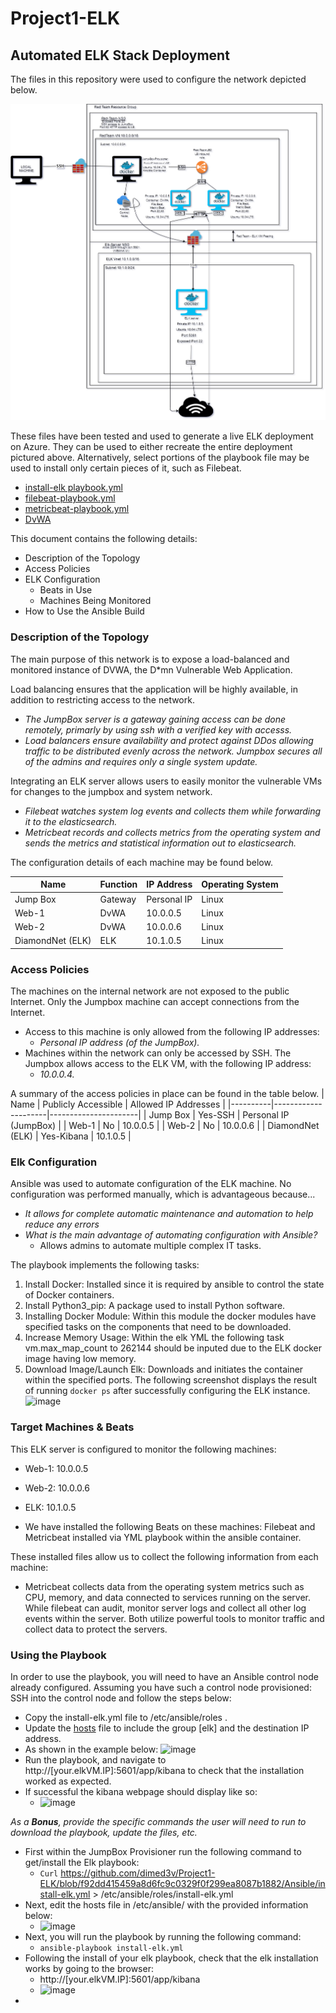 # Project1-ELK
## Automated ELK Stack Deployment
The files in this repository were used to configure the network depicted below.

![image](https://github.com/dimed3v/Project1-ELK/blob/d2926840e1e6ae4073a5c8f828672fe8ee8ce7ac/Diagram/Diagram.png)

These files have been tested and used to generate a live ELK deployment on Azure. They can be used to either recreate the entire deployment pictured above. Alternatively, select portions of the playbook file may be used to install only certain pieces of it, such as Filebeat.
- [install-elk playbook.yml](https://github.com/dimed3v/Project1-ELK/blob/94898de887f03d6f30273f56e9b0fa470efdddc4/Ansible/install-elk.yml) 
- [filebeat-playbook.yml](https://github.com/dimed3v/Project1-ELK/blob/fe7f3fb3ec92c117f82a9e4ae6eff948e7622bd7/Ansible/filebeat-playbook.yml)
- [metricbeat-playbook.yml](https://github.com/dimed3v/Project1-ELK/blob/5d089c2fc5ec01e066b849d060a8a7462575232d/Ansible/metricbeat-playbook.yml) 
- [DvWA](https://github.com/dimed3v/Project1-ELK/blob/b78a1ccdea8a47a5ea48eb324acf0dd1ea3a87d9/Ansible/dvwa.yml)

This document contains the following details:
- Description of the Topology
- Access Policies
- ELK Configuration
  - Beats in Use
  - Machines Being Monitored
- How to Use the Ansible Build

### Description of the Topology
The main purpose of this network is to expose a load-balanced and monitored instance of DVWA, the D*mn Vulnerable Web Application.

Load balancing ensures that the application will be highly available, in addition to restricting access to the network.
- _The JumpBox server is a gateway gaining access can be done remotely, primarly by using ssh with a verified key with accesss._ 
- _Load balancers ensure availability and protect against DDos allowing traffic to be distributed evenly across the network.
Jumpbox secures all of the admins and requires only a single system update._

Integrating an ELK server allows users to easily monitor the vulnerable VMs for changes to the jumpbox and system network.
- _Filebeat watches system log events and collects them while forwarding it to the elasticsearch._
- _Metricbeat records and collects metrics from the operating system and sends the metrics and statistical information out to elasticsearch._

The configuration details of each machine may be found below.

| Name   | Function | IP Address | Operating System |
|----------|----------|------------|------------------|
| Jump Box | Gateway | Personal IP | Linux      |
| Web-1  | DvWA        | 10.0.0.5  | Linux
| Web-2  |    DvWA     | 10.0.0.6   | Linux
| DiamondNet (ELK)  |  ELK  | 10.1.0.5    | Linux




### Access Policies
The machines on the internal network are not exposed to the public Internet. Only the Jumpbox machine can accept connections from the Internet.

- Access to this machine is only allowed from the following IP addresses: 
  - _Personal IP address (of the JumpBox)._
- Machines within the network can only be accessed by SSH. The Jumpbox allows access to the ELK VM, with the following IP address: 
  - _10.0.0.4._

A summary of the access policies in place can be found in the table below.
| Name   | Publicly Accessible | Allowed IP Addresses |
|----------|---------------------|----------------------|
| Jump Box | Yes-SSH       | Personal IP (JumpBox)  |
| Web-1     |     No     |   10.0.0.5   |
|  Web-2   |      No     | 10.0.0.6     |
| DiamondNet (ELK) | Yes-Kibana | 10.1.0.5 |
### Elk Configuration
Ansible was used to automate configuration of the ELK machine. No configuration was performed manually, which is advantageous because...
- _It allows for complete automatic maintenance and automation to help reduce any errors_
- _What is the main advantage of automating configuration with Ansible?_ 
  - Allows admins to automate multiple complex IT tasks.

The playbook implements the following tasks:

1. Install Docker: Installed since it is required by ansible to control the state of Docker containers. 
2. Install Python3_pip: A package used to install Python software.
3. Installing Docker Module: Within this module the docker modules have specified tasks on the components that need to be downloaded.
4. Increase Memory Usage: Within the elk YML the following task vm.max_map_count to 262144 should be inputed due to the ELK docker image having low memory.
5. Download Image/Launch Elk: Downloads and initiates the container within the specified ports.
The following screenshot displays the result of running `docker ps` after successfully configuring the ELK instance.
![image](https://user-images.githubusercontent.com/83889228/131019879-374a7177-a589-4873-af35-72433ace2716.png)

### Target Machines & Beats
This ELK server is configured to monitor the following machines:
- Web-1: 10.0.0.5 
- Web-2: 10.0.0.6
- ELK: 10.1.0.5

- We have installed the following Beats on these machines:
Filebeat and Metricbeat installed via YML playbook within the ansible container.

These installed files allow us to collect the following information from each machine:
- Metricbeat collects data from the operating system metrics such as CPU, memory, and data connected to services running on the server. While filebeat can audit, monitor server logs and collect all other log events within the server. Both utilize powerful tools to monitor traffic and collect data to protect the servers.
### Using the Playbook
In order to use the playbook, you will need to have an Ansible control node already configured. Assuming you have such a control node provisioned: 
SSH into the control node and follow the steps below:
- Copy the install-elk.yml file to /etc/ansible/roles .
- Update the [hosts](https://github.com/dimed3v/Project1-ELK/blob/cfc2e6e0636616a8455f891dce454719c3672753/Ansible/hosts-file.txt) file to include the group [elk] and the destination IP address.
- As shown in the example below:
![image](https://user-images.githubusercontent.com/83889228/131023515-1e988573-36f7-4c9d-bd13-c43d299f3ffb.png)
- Run the playbook, and navigate to http://[your.elkVM.IP]:5601/app/kibana to check that the installation worked as expected.
- If successful the kibana webpage should display like so: 
  - ![image](https://user-images.githubusercontent.com/83889228/131222401-7757c92e-6635-4f5c-9307-18d6ad7861a2.png)


_As a **Bonus**, provide the specific commands the user will need to run to download the playbook, update the files, etc._
- First within the JumpBox Provisioner run the following command to get/install the Elk playbook:
  - `Curl` https://github.com/dimed3v/Project1-ELK/blob/f92dd415459a8d6fc9c0329f0f299ea8087b1882/Ansible/install-elk.yml > /etc/ansible/roles/install-elk.yml
- Next, edit the hosts file in /etc/ansible/ with the provided information below:
  - ![image](https://user-images.githubusercontent.com/83889228/131221997-5fb8cdc0-1eef-46e9-946a-c75576e3c89e.png)
- Next, you will run the playbook by running the following command:
  - `ansible-playbook install-elk.yml`
- Following the install of your elk playbook, check that the elk installation works by going to the browser:
  - http://[your.elkVM.IP]:5601/app/kibana
  - ![image](https://user-images.githubusercontent.com/83889228/131222401-7757c92e-6635-4f5c-9307-18d6ad7861a2.png)
- 
